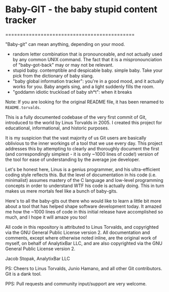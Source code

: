 
# Baby-GIT - the baby stupid content tracker
============================================

"Baby-git" can mean anything, depending on your mood.

 - random letter combination that is pronounceable, and not
   actually used by any common UNIX command.  The fact that it is a
   mispronounciation of "baby-got-back" may or may not be relevant.
 - stupid baby. contemptible and despicable baby. simple baby. Take
   your pick from the dictionary of baby slang.
 - "baby global information tracker": you're in a good mood, and it actually
   works for you. Baby angels sing, and a light suddenly fills the room. 
 - "goddamn idiotic truckload of baby sh*t": when it breaks

Note: If you are looking for the original README file, it has been renamed
to `README.torvalds`.

This is a fully documented codebase of the very first commit of Git, introduced
to the world by Linus Torvalds in 2005. I created this project for educational,
informational, and historic purposes.

It is my suspicion that the vast majority of us Git users are basically oblivious
to the inner workings of a tool that we use every day. This project addresses
this by attempting to clearly and thoroughly document the first (and correspondingly
simplest - it is only ~1000 lines of code!) version of the tool for ease of
understanding by the average joe developer.

Let's be honest here, Linus is a genius programmer, and his ultra-efficient coding
style reflects this.  But the level of documentation in his code (i.e. minimalist)
assumes mastery of the C language and low-level programming concepts in order to
understand WTF his code is actually doing. This in turn makes us mere mortals feel
like a bunch of baby-gits.

Here's to all the baby-gits out there who would like to learn a little bit more
about a tool that has helped shape software development today. It amazed me how the
~1000 lines of code in this initial release have accomplished so much, and I hope
it will amaze you too!

All code in this repository is attributed to Linus Torvalds, and copyrighted via
the GNU General Public License version 2. All documentation and comments, except
where otherwise noted inline, are the original work of myself, on behalf of
AnalytixBar LLC, and are also copyrighted via the GNU General Public License
version 2.

Jacob Stopak, AnalytixBar LLC

PS: Cheers to Linus Torvalds, Junio Hamano, and all other Git contributors. Git is a dank tool.

PPS: Pull requests and community input/support are very welcome.
